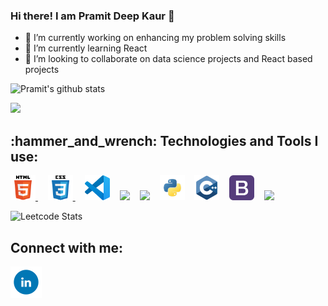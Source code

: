 ### Hi there! I am Pramit Deep Kaur 👋

<!-- <p align="center"> <img src="https://komarev.com/ghpvc/?username=Pramit29" alt="Pramit29" /> </p> -->

- 🔭 I’m currently working on enhancing my problem solving skills
- 🌱 I’m currently learning React
- 👯 I’m looking to collaborate on data science projects and React based projects


![Pramit's github stats](https://github-readme-stats.vercel.app/api?username=Pramit29&&show_icons=true&title_color=ffffff&icon_color=bb2acf&text_color=daf7dc&bg_color=151515)

<img height="120em" src="https://github-readme-stats.vercel.app/api/top-langs/?username=Pramit29&layout=compact&langs_count=8"/>

<p align="center">
<h2 align="left">:hammer_and_wrench: Technologies and Tools I use:</h2>
    <a href="https://www.w3.org/html/" target="_blank"> <img src="https://raw.githubusercontent.com/devicons/devicon/master/icons/html5/html5-original-wordmark.svg" alt="html5" height="40"/> </a>&nbsp;&nbsp;&nbsp;
    <a href="https://www.w3schools.com/css/" target="_blank"> <img src="https://raw.githubusercontent.com/devicons/devicon/master/icons/css3/css3-original-wordmark.svg" alt="css3" height="40"/> </a>&nbsp;&nbsp;&nbsp;
<a href="https://code.visualstudio.com/" target="_blank"><img height="40" src="https://raw.githubusercontent.com/github/explore/80688e429a7d4ef2fca1e82350fe8e3517d3494d/topics/visual-studio-code/visual-studio-code.png"></a>&nbsp;&nbsp;&nbsp;
<a href="https://www.r-project.org/" target="_blank"><img height="40" src="https://img.shields.io/badge/R-276DC3?style=for-the-badge&logo=r&logoColor=white"></a>&nbsp;&nbsp;&nbsp;
<a href="https://www.cprogramming.com/" target="_blank"><img height="40" src="http://img.shields.io/badge/-C-A8B9CC?style=for-the-badge&logo=c&logoColor=035697"></a>&nbsp;&nbsp;&nbsp;
<a href="https://www.python.org/" target="_blank"><img height="40" src="https://raw.githubusercontent.com/github/explore/80688e429a7d4ef2fca1e82350fe8e3517d3494d/topics/python/python.png"></a>&nbsp;&nbsp;&nbsp;
<a href="https://github.com/" target="_blank"><img height="40" src="https://raw.githubusercontent.com/github/explore/80688e429a7d4ef2fca1e82350fe8e3517d3494d/topics/cpp/cpp.png"></a>&nbsp;&nbsp;&nbsp;
<a href="https://getbootstrap.com/" target="_blank"><img height="40" src = "https://raw.githubusercontent.com/github/explore/80688e429a7d4ef2fca1e82350fe8e3517d3494d/topics/bootstrap/bootstrap.png"></a>&nbsp;&nbsp;&nbsp;
<a href="https://github.com/" target="_blank"><img height="40" src="https://img.shields.io/badge/-GitHub-181717?style=for-the-badge&logo=github"></a>&nbsp;&nbsp;&nbsp;
</p>

![Leetcode Stats](https://leetcode.card.workers.dev/?username=pramitdkgogna&theme=nord) 

## Connect with me:
<a href="https://www.linkedin.com/in/pramit-deep-kaur-gogna/"><img src="https://github.com/aritraroy/social-icons/blob/master/linkedin-icon.png?raw=true" width="50"></a>
